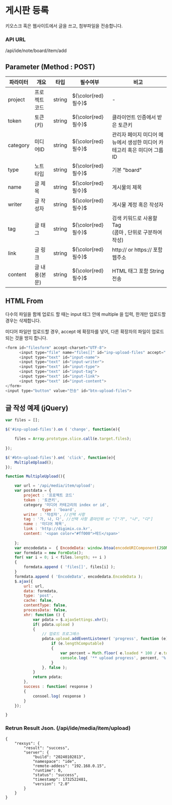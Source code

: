 게시판 등록
==========================

키오스크 혹은 웹사이트에서 글을 쓰고, 첨부파일을 전송합니다.

### API URL

/api/ide/note/board/item/add

## Parameter (Method : POST)

|파라미터|개요|타입|필수여부|비고|
|------|---|---|---|---|
|project|프로젝트 코드|string|${\color{red}필수}$|-|
|token|토큰(키)|string|${\color{red}필수}$|클라이언트 인증에서 받은 토큰키|
|category|미디어ID|string|${\color{red}필수}$|관리자 페이지 미디어 메뉴에서 생성한 미디어 카테고리 혹은 미디어 그룹 ID|
|type|노트 타입|string|${\color{red}필수}$|기본 "board"|
|name|글 제목|string|${\color{red}필수}$|게시물의 제목|
|writer|글 작성자|string|${\color{red}필수}$|게시물 계정 혹은 작성자|
|tag|글 태그|string|${\color{red}필수}$|검색 키워드로 사용할 Tag<br>(콤마 , 단위로 구분하여 작성)|
|link|글 링크|string|${\color{red}필수}$|http:// or https:// 포함 웹주소|
|content|글 내용(본문)|string|${\color{red}필수}$|HTML 태그 포함 String 전송|

## HTML From 

다수의 파일을 함께 업로드 할 때는 input 태그 안에 multiple 을 입력, 한개만 업로드할 경우는 삭제합니다.

미디어 파일만 업로드할 경우, accept 에 확장자를 넣어, 다른 확장자의 파일이 업로드되는 것을 방지 합니다.

```javascript
<form id="filesform" accept-charset="UTF-8">
      <input type="file" name="files[]" id="inp-upload-files" accept=".jpg, .png, .gif, .mp3, .mp4, .webm" multiple>
      <input type="text" id="input-name">
      <input type="text" id="input-writer">
      <input type="text" id="input-type">
      <input type="text" id="input-tag">
      <input type="text" id="input-link">
      <input type="text" id="input-content">
</form>
<input type="button" value="전송" id="btn-upload-files">
```

## 글 작성 예제 (jQuery)

```javascript
var files = [];

$('#inp-upload-files').on ( 'change', function(e){

	files = Array.prototype.slice.call(e.target.files);
	
});

$('#btn-upload-files').on( 'click', function(e){
	MultipleUpload();
});

function MultipleUpload(){

	var url = '/api/media/item/upload';
	var postdata = {
		project : '프로젝트 코드'
		token : '토큰키',
		category '미디어 카테고리의 index or id',
            	type : 'board',
		writer : '작성자', //선택 사항
		tag : '가, 나, 다', //선택 사항 콤마단위 or "["가", "나", "다"]
		name : '미디어 제목',
		link : 'http://digimix.co.kr',
		content: '<span color="#ff000">레드</span>'
		
	};
	var encodedata =  { EncodeData: window.btoa(encodeURIComponent(JSON.stringify( postdata ))) };
	var formdata = new FormData();
	for( var i = 0; i < files.length; ++ i )
	{
		formdata.append ( 'files[]', files[i] );
	}
	formdata.append ( 'EncodeData', encodedata.EncodeData );
	$.ajax({
		url: url,
		data: formdata,
		type: 'post',
		cache: false,
		contentType: false,
		processData: false,  
		xhr: function () {
			var pdata = $.ajaxSettings.xhr();
			if( pdata.upload )
			{
				// 업로드 프로그레스
				pdata.upload.addEventListener( 'progress', function (e) {
					if (e.lengthComputable) 
					{
						var percent = Math.floor( e.loaded * 100 / e.total );
						console.log( '** upload progress', percent, '%' );
					}
				}, false );
			}
			return pdata;
		},
		success : function( response ) 
		{
			consoel.log( response )
		}
	});

}


```

### Retrun Result Json. (/api/ide/media/item/upload)

```
{
    "rexsys": {
        "result": "success",
        "server": {
            "build": "20240102813",
            "namespace": "ide",
            "remote-addess": "192.168.0.15",
            "runtime": 0,
            "status": "success",
            "timestamp": 1732522481,
            "version": "2.0"
        }
    }
}
```



